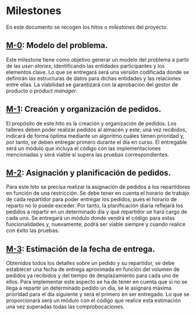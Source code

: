 # Milestones

En este documento se recogen los hitos o _milestones_ del proyecto.

## [M-0](https://github.com/johnwaves/recambios-express/milestone/1): Modelo del problema. 
Este milestone tiene como objetivo generar un modelo del problema a partir de las _user-stories_, identificando las entidades participantes y los elementos clave. Lo que se entregará será una versión codificada donde se definirán las estructuras de datos para dichas entidades y las relaciones entre ellas.
La viabilidad se garantizará con la aprobación del gestor de producto o _product manager_.

## [M-1](https://github.com/johnwaves/recambios-express/milestone/2): Creación y organización de pedidos.
El propósito de este hito es la creación y organización de pedidos. Los talleres deben poder realizar pedidos al almacén y este, una vez recibidos, indicará de forma óptima mediante un algoritmo cuáles tienen prioridad y, por tanto, se deben entregar primero durante el día en curso. El entregable será un módulo que incluya el código con las implementaciones mencionadas y será viable si supera las pruebas correspondientes. 

## [M-2](https://github.com/johnwaves/recambios-express/milestone/3): Asignación y planificación de pedidos.
Para este hito se precisa realizar la asignación de pedidos a los repartidores en función de una restricción. Se debe tener en cuenta el horario de trabajo de cada repartidor para poder entregar los pedidos, pues el horario de reparto no lo puede exceder. Por tanto, la planificación diaria reflejará los pedidos a repartir en un determinado día y qué repartidor se hará cargo de cada uno. Se entregará un módulo donde vendrá el código para estas funcionalidades y, nuevamente, podrá ser viable siempre y cuando realice con éxito las pruebas.

## [M-3](https://github.com/johnwaves/recambios-express/milestone/4): Estimación de la fecha de entrega.
Obtenidos todos los detalles sobre un pedido y su repartidor, se debe establecer una fecha de entrega aproximada en función del volumen de pedidos ya recibidos y del tiempo de desplazamiento para cada uno de ellos. Para implementar este aspecto se ha de tener en cuenta que si no se llega a repartir un determinado pedido un día, se le asignará máxima prioridad para el día siguiente y será el primero en ser entregado. Lo que se proporcionará será un módulo con el código que realice esta estimación una vez superadas todas las comprobocaciones.
